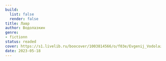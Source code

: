 ```yaml
---
build:
  list: false
  render: false
title: Лавр
author: Водолазкин
genre:
- fictionn
status: readed
cover: https://s1.livelib.ru/boocover/1003814566/o/f03e/Evgenij_Vodolazkin__Lavr.jpeg
date: 2023-05-18
---
```


